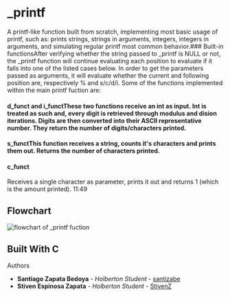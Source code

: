 # \_printf
A printf-like function built from scratch, implementing most basic usage of printf, such as: prints strings, strings in arguments, integers, integers in arguments, and simulating regular printf most common behavior.### Built-in functionsAfter verifying whether the string passed to \_printf is NULL or not, the \_printf function will continue evaluating each position to evaluate if it falls into one of the listed cases below. In order to get the parameters passed as arguments, it will evaluate whether the current and following position are, respectively % and s/c/d/i.
Some of the functions implemented within the main printf fuction are:
#### d\_funct and i\_functThese two functions receive an int as input. Int is treated as such and, every digit is retrieved through modulus and dision iterations. Digits are then converted into their ASCII representative number. They return the number of digits/characters printed.
#### s\_functThis function receives a string, counts it's characters and prints them out. Returns the number of characters printed.
#### c\_funct
Receives a single character as parameter, prints it out and returns 1 (which is the amount printed).
11:49
## Flowchart
![flowchart of _printf fuction](https://imgur.com/Ble2izm)
## Built With C ## 
Authors
* **Santiago Zapata Bedoya** - *Holberton Student* - [santizabe](https://github.com/santizabe)
* **Stiven Espinosa Zapata** - *Holberton Student* - [StivenZ](https://github.com/StivenZ)
